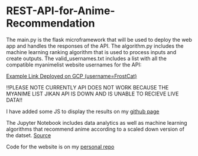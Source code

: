 # REST-API-for-Anime-Recommendation

The main.py is the flask microframework that will be used to deploy the web app and handles the responses of the API.
The algorithm.py includes the machine learning ranking algorithm that is used to process inputs and create outputs.
The valid_usernames.txt includes a list with all the compatible myanimelist website usernames for the API:

[Example Link Deployed on GCP (username=FrostCat)](https://anirec.appspot.com/FrostCat)

!!PLEASE NOTE CURRENTLY API DOES NOT WORK BECAUSE THE MYANIME LIST JIKAN API IS DOWN AND IS UNABLE TO RECIEVE LIVE DATA!!

I have added some JS to display the results on my [github page](https://kkarraskallidromitis.github.io/projects/ainime)


The Jupyter Notebook includes data analytics as well as machine learning algorithms that recommend anime according to a scaled down version of the datset. [Source](https://www.kaggle.com/azathoth42/myanimelist)

Code for the website is on my [personal repo](https://github.com/KKarrasKallidromitis/KKarrasKallidromitis.github.io/tree/master/projects/ainime)
